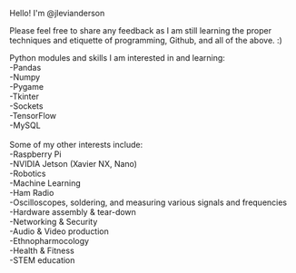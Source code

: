 Hello! I'm @jlevianderson

Please feel free to share any feedback as I am still learning the proper techniques and etiquette of programming, Github, and all of the above. :)

Python modules and skills I am interested in and learning: <br>
-Pandas <br>
-Numpy <br>
-Pygame <br>
-Tkinter <br>
-Sockets <br>
-TensorFlow <br>
-MySQL <br>
<br>
Some of my other interests include: <br>
-Raspberry Pi <br>
-NVIDIA Jetson (Xavier NX, Nano) <br>
-Robotics <br>
-Machine Learning <br>
-Ham Radio <br>
-Oscilloscopes, soldering, and measuring various signals and frequencies <br>
-Hardware assembly & tear-down <br>
-Networking & Security <br>
-Audio & Video production <br>
-Ethnopharmocology <br>
-Health & Fitness <br>
-STEM education
